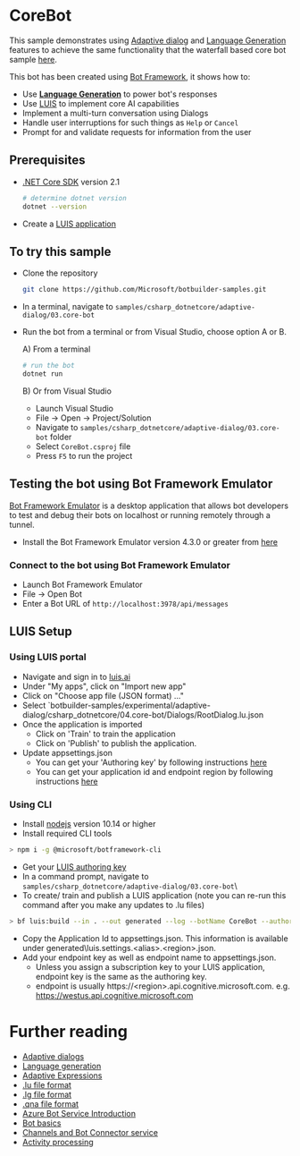 # CoreBot

This sample demonstrates using [Adaptive dialog][51] and [Language Generation][52] features to achieve the same functionality that the waterfall based core bot sample [here][53].

This bot has been created using [Bot Framework][1], it shows how to:
- Use **[Language Generation][41]** to power bot's responses
- Use [LUIS][11] to implement core AI capabilities
- Implement a multi-turn conversation using Dialogs
- Handle user interruptions for such things as `Help` or `Cancel`
- Prompt for and validate requests for information from the user

## Prerequisites

- [.NET Core SDK](https://dotnet.microsoft.com/download) version 2.1

  ```bash
  # determine dotnet version
  dotnet --version
  ```
- Create a [LUIS application](#LUIS-Setup)

## To try this sample

- Clone the repository

    ```bash
    git clone https://github.com/Microsoft/botbuilder-samples.git
    ```

- In a terminal, navigate to `samples/csharp_dotnetcore/adaptive-dialog/03.core-bot`
- Run the bot from a terminal or from Visual Studio, choose option A or B.

  A) From a terminal

  ```bash
  # run the bot
  dotnet run
  ```

  B) Or from Visual Studio

  - Launch Visual Studio
  - File -> Open -> Project/Solution
  - Navigate to `samples/csharp_dotnetcore/adaptive-dialog/03.core-bot` folder
  - Select `CoreBot.csproj` file
  - Press `F5` to run the project

## Testing the bot using Bot Framework Emulator

[Bot Framework Emulator](https://github.com/microsoft/botframework-emulator) is a desktop application that allows bot developers to test and debug their bots on localhost or running remotely through a tunnel.

- Install the Bot Framework Emulator version 4.3.0 or greater from [here](https://github.com/Microsoft/BotFramework-Emulator/releases)

### Connect to the bot using Bot Framework Emulator

- Launch Bot Framework Emulator
- File -> Open Bot
- Enter a Bot URL of `http://localhost:3978/api/messages`

## LUIS Setup
### Using LUIS portal
- Navigate and sign in to [luis.ai][11]
- Under "My apps", click on "Import new app"
- Click on "Choose app file (JSON format) ..."
- Select `botbuilder-samples/experimental/adaptive-dialog/csharp_dotnetcore/04.core-bot/Dialogs/RootDialog.lu.json
- Once the application is imported
    - Click on 'Train' to train the application
    - Click on 'Publish' to publish the application.
- Update appsettings.json
    - You can get your 'Authoring key' by following instructions [here][9]
    - You can get your application id and endpoint region by following instructions [here][10]

### Using CLI
- Install [nodejs][2] version 10.14 or higher
- Install required CLI tools
```bash
> npm i -g @microsoft/botframework-cli
```
- Get your [LUIS authoring key](https://docs.microsoft.com/en-us/azure/cognitive-services/LUIS/luis-concept-keys)
- In a command prompt, navigate to `samples/csharp_dotnetcore/adaptive-dialog/03.core-bot`\
- To create/ train and publish a LUIS application (note you can re-run this command after you make any updates to .lu files)
```bash
> bf luis:build --in . --out generated --log --botName CoreBot --authoringKey <your-luis-authoring-key>
```
- Copy the Application Id to appsettings.json. This information is available under generated\luis.settings.\<alias>.\<region>.json.
- Add your endpoint key as well as endpoint name to appsettings.json.
  - Unless you assign a subscription key to your LUIS application, endpoint key is the same as the authoring key.
  - endpoint is usually https://\<region>.api.cognitive.microsoft.com. e.g. https://westus.api.cognitive.microsoft.com

# Further reading
- [Adaptive dialogs](https://aka.ms/adaptive-dialogs)
- [Language generation](https://aka.ms/language-generation)
- [Adaptive Expressions](https://aka.ms/adaptive-expressions)
- [.lu file format](https://aka.ms/lu-file-format)
- [.lg file format](https://aka.ms/lg-file-format)
- [.qna file format](https://aka.ms/qna-file-format)
- [Azure Bot Service Introduction](https://docs.microsoft.com/azure/bot-service/bot-service-overview-introduction)
- [Bot basics](https://docs.microsoft.com/azure/bot-service/bot-builder-basics?view=azure-bot-service-4.0)
- [Channels and Bot Connector service](https://docs.microsoft.com/azure/bot-service/bot-concepts)
- [Activity processing](https://docs.microsoft.com/azure/bot-service/bot-builder-concept-activity-processing)

[1]: https://dev.botframework.com
[2]: https://nodejs.org/en/download/
[3]: https://docs.microsoft.com/cli/azure/install-azure-cli?view=azure-cli-latest
[4]: https://dotnet.microsoft.com/download
[6]: https://github.com/Microsoft/BotFramework-Emulator/releases
[9]: https://docs.microsoft.com/en-us/azure/cognitive-services/luis/luis-how-to-account-settings
[10]: https://docs.microsoft.com/en-us/azure/cognitive-services/luis/luis-reference-regions
[11]: https://luis.ai
[20]: https://docs.botframework.com
[21]: https://docs.microsoft.com/azure/bot-service/bot-service-overview-introduction?view=azure-bot-service-4.0
[22]: https://docs.microsoft.com/azure/bot-service/?view=azure-bot-service-4.0
[23]: https://docs.microsoft.com/en-us/azure/bot-service/bot-builder-prompts?view=azure-bot-service-4.0
[24]: https://docs.microsoft.com/en-us/javascript/api/botbuilder-dialogs/waterfall
[25]: https://docs.microsoft.com/en-us/azure/bot-service/bot-builder-concept-activity-processing?view=azure-bot-service-4.0
[26]: https://docs.microsoft.com/en-us/azure/bot-service/bot-builder-tutorial-waterfall?view=azure-bot-service-4.0
[27]: https://docs.microsoft.com/en-us/azure/bot-service/bot-concepts?view=azure-bot-service-4.0
[30]: https://www.npmjs.com/package/restify
[31]: https://www.npmjs.com/package/dotenv
[32]: https://docs.microsoft.com/azure/bot-service/bot-builder-basics?view=azure-bot-service-4.0
[40]: https://aka.ms/azuredeployment
[41]: ../../README.md

[51]:https://aka.ms/adaptive-dialogs
[52]:https://aka.ms/language-generation
[53]:../13.core-bot